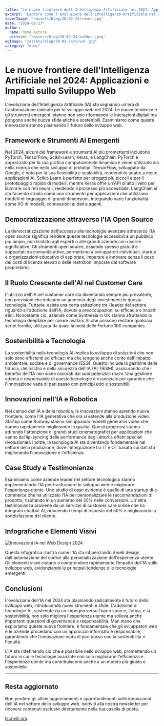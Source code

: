 ```yaml
---
title: "Le nuove frontiere dell'Intelligenza Artificiale nel 2024: Applicazioni e Impatti sullo Sviluppo Web"
excerpt: "Esplora come l'evoluzione dell'Intelligenza Artificiale nel 2024 sta trasformando lo sviluppo web, dai framework emergenti agli strumenti AI per migliorare UX e personalizzazione, con un occhio di riguardo per l'etica e la sostenibilità."
coverImage: "/assets/blog/20-02-24/cover.jpg"
date: "2024-02-27"
author:
  name: Nome Autore
  picture: "/assets/blog/20-02-24/author.jpeg"
ogImage: "/assets/blog/20-02-24/cover.jpg"
category: "news"
---
```


# Le nuove frontiere dell'Intelligenza Artificiale nel 2024: Applicazioni e Impatti sullo Sviluppo Web

L'evoluzione dell'Intelligenza Artificiale (IA) sta segnando un'era di trasformazione radicale per lo sviluppo web nel 2024. Le nuove tendenze e gli strumenti emergenti stanno non solo riformando le interazioni digitali ma pongono anche nuove sfide etiche e sostenibili. Esaminiamo come queste innovazioni stanno plasmando il futuro dello sviluppo web.

## Framework e Strumenti AI Emergenti

Nel 2024, alcuni dei framework e strumenti AI più promettenti includono PyTorch, TensorFlow, Scikit-Learn, Keras, e LangChain. PyTorch è apprezzato per la sua grafica computazionale dinamica e viene utilizzato sia nella ricerca che nello sviluppo di prototipi. TensorFlow, sviluppato da Google, è noto per la sua flessibilità e scalabilità, rendendolo adatto a molte applicazioni AI. Scikit-Learn è perfetto per progetti più piccoli e per il prototipaggio rapido di modelli, mentre Keras offre un'API di alto livello per lavorare con reti neurali, rendendo il processo più accessibile. LangChain si sta facendo strada come uno strumento per applicazioni che utilizzano modelli di linguaggio di grandi dimensioni, integrando varie funzionalità come I/O di modelli, connessioni ai dati e agenti.

## Democratizzazione attraverso l'IA Open Source

La democratizzazione dell'accesso alle tecnologie avanzate attraverso l'IA open source significa rendere queste tecnologie accessibili a un pubblico più ampio, non limitato agli esperti o alle grandi aziende con risorse significative. Gli strumenti open source, essendo spesso gratuiti e supportati da comunità attive, permettono a sviluppatori individuali, startup e organizzazioni educative di esplorare, imparare e innovare senza il peso dei costi di licenza elevati o delle restrizioni imposte dal software proprietario.

## Il Ruolo Crescente dell'AI nel Customer Care

L'utilizzo dell'IA nel customer care sta diventando sempre più prevalente, con previsioni che indicano un aumento degli investimenti in questa tecnologia. Tuttavia, esiste una certa esitazione tra i leader del settore riguardo all'adozione dell'IA, dovuta a preoccupazioni su efficacia e impatti etici. Nonostante ciò, aziende come Synthesia in UK stanno sfruttando la tecnologia deepfake per creare avatars AI che possono recitare qualsiasi script fornito, utilizzata da quasi la metà delle Fortune 100 companies.

## Sostenibilità e Tecnologia

La sostenibilità nella tecnologia AI implica lo sviluppo di soluzioni che non solo sono efficienti ed efficaci ma che tengono anche conto dell'impatto ambientale, sociale e di governance (ESG). Questo include la gestione della fiducia, del rischio e della sicurezza dell'IA (AI TRiSM), assicurando che i benefici dell'IA non siano oscurati dai suoi potenziali rischi. Una gestione attenta e responsabile di queste tecnologie è essenziale per garantire che l'innovazione vada di pari passo con principi etici e sostenibili.

## Innovazioni nell'IA e Robotica

Nel campo dell'IA e della robotica, le innovazioni stanno aprendo nuove frontiere, come l'IA generativa che ora si estende alla produzione video. Startup come Runway stanno sviluppando modelli generativi video che stanno rapidamente migliorando in qualità. Questi progressi stanno attirando l'attenzione di grandi studi cinematografici per applicazioni che vanno dal lip-syncing delle performance degli attori a effetti speciali rivoluzionari. Inoltre, la tecnologia AI sta diventando fondamentale nel settore della produzione, dove l'integrazione tra IT e OT basata sui dati sta migliorando l'innovazione e l'efficienza.

## Case Study e Testimonianze

Esaminiamo come aziende leader nel settore tecnologico stanno implementando l'IA per trasformare lo sviluppo web e migliorare l'esperienza utente. Uno studio di caso evidente è quello di una startup di e-commerce che ha utilizzato l'IA per personalizzare le raccomandazioni di prodotto, risultando in un aumento del 30% nelle conversioni. Un'altra testimonianza proviene da un servizio di customer care online che ha integrato chatbot AI, riducendo i tempi di risposta del 50% e migliorando la soddisfazione del cliente.

## Infografiche e Elementi Visivi

![Innovazioni IA nel Web Design 2024](link-alla-immagine-infografica/innovazioni-ia-web-design-2024.jpg)

Questa infografica illustra come l'IA sta influenzando il web design, dall'automazione del codice alla personalizzazione dell'esperienza utente. Gli elementi visivi aiutano a comprendere rapidamente l'impatto dell'IA sullo sviluppo web, evidenziando le principali tendenze e le tecnologie emergenti.

## Conclusioni

L'evoluzione dell'IA nel 2024 sta plasmando radicalmente il futuro dello sviluppo web, introducendo nuovi strumenti e sfide. L'adozione di tecnologie AI, sostenute da un impegno verso l'open source, l'etica, e la sostenibilità, non solo migliora l'esperienza utente ma solleva anche importanti questioni di governance e responsabilità. Man mano che esploriamo queste nuove frontiere, è fondamentale che gli sviluppatori web e le aziende procedano con un approccio informato e responsabile, garantendo che l'innovazione vada di pari passo con la sostenibilità e l'equità.

L'IA sta ridefinendo ciò che è possibile nello sviluppo web, promettendo un futuro in cui le tecnologie avanzate non solo migliorano l'efficienza e l'esperienza utente ma contribuiscono anche a un mondo più giusto e sostenibile.

---

## Resta aggiornato

Non perdere gli ultimi aggiornamenti e approfondimenti sulle innovazioni dell'IA nel settore dello sviluppo web. Iscriviti alla nostra newsletter per ricevere contenuti esclusivi direttamente nella tua casella di posta.

[Iscriviti ora](#link-alla-pagina-di-iscrizione-alla-newsletter)